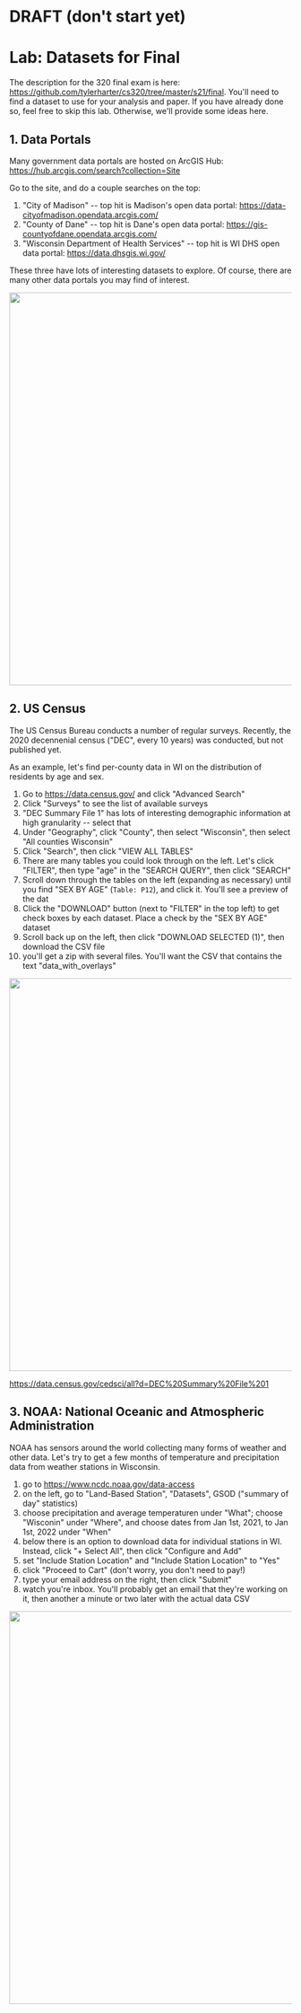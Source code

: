 # DRAFT (don't start yet)

# Lab: Datasets for Final

The description for the 320 final exam is here:
https://github.com/tylerharter/cs320/tree/master/s21/final.  You'll
need to find a dataset to use for your analysis and paper.  If you
have already done so, feel free to skip this lab.  Otherwise, we'll
provide some ideas here.

## 1. Data Portals

Many government data portals are hosted on ArcGIS Hub:
https://hub.arcgis.com/search?collection=Site

Go to the site, and do a couple searches on the top:

1. "City of Madison" -- top hit is Madison's open data portal: https://data-cityofmadison.opendata.arcgis.com/
2. "County of Dane" -- top hit is Dane's open data portal: https://gis-countyofdane.opendata.arcgis.com/
3. "Wisconsin Department of Health Services" -- top hit is WI DHS open data portal: https://data.dhsgis.wi.gov/

These three have lots of interesting datasets to explore.  Of course,
there are many other data portals you may find of interest.

<img src="portals.png" width=700>

## 2. US Census

The US Census Bureau conducts a number of regular surveys.  Recently,
the 2020 decennenial census ("DEC", every 10 years) was conducted, but
not published yet.

As an example, let's find per-county data in WI on the distribution of residents by age and sex.

1. Go to https://data.census.gov/ and click "Advanced Search"
2. Click "Surveys" to see the list of available surveys
3. "DEC Summary File 1" has lots of interesting demographic information at high granularity -- select that
4. Under "Geography", click "County", then select "Wisconsin", then select "All counties Wisconsin"
5. Click "Search", then click "VIEW ALL TABLES"
6. There are many tables you could look through on the left.  Let's click "FILTER", then type "age" in the "SEARCH QUERY", then click "SEARCH"
7. Scroll down through the tables on the left (expanding as necessary) until you find "SEX BY AGE" (`Table: P12`), and click it.  You'll see a preview of the dat
8. Click the "DOWNLOAD" button (next to "FILTER" in the top left) to get check boxes by each dataset.  Place a check by the "SEX BY AGE" dataset
9. Scroll back up on the left, then click "DOWNLOAD SELECTED (1)", then download the CSV file
10. you'll get a zip with several files.  You'll want the CSV that contains the text "data_with_overlays"

<img src="census.png" width=700>

https://data.census.gov/cedsci/all?d=DEC%20Summary%20File%201

## 3. NOAA: National Oceanic and Atmospheric Administration

NOAA has sensors around the world collecting many forms of weather and
other data.  Let's try to get a few months of temperature and
precipitation data from weather stations in Wisconsin.

1. go to https://www.ncdc.noaa.gov/data-access
2. on the left, go to "Land-Based Station", "Datasets", GSOD ("summary of day" statistics)
3. choose precipitation and average temperaturen under "What"; choose "Wisconin" under "Where", and choose dates from Jan 1st, 2021, to Jan 1st, 2022 under "When"
4. below there is an option to download data for individual stations in WI.  Instead, click "+ Select All", then click "Configure and Add"
5. set "Include Station Location" and "Include Station Location" to "Yes"
6. click "Proceed to Cart" (don't worry, you don't need to pay!)
7. type your email address on the right, then click "Submit"
8. watch you're inbox.  You'll probably get an email that they're working on it, then another a minute or two later with the actual data CSV

<img src="noaa.png" width=700>
